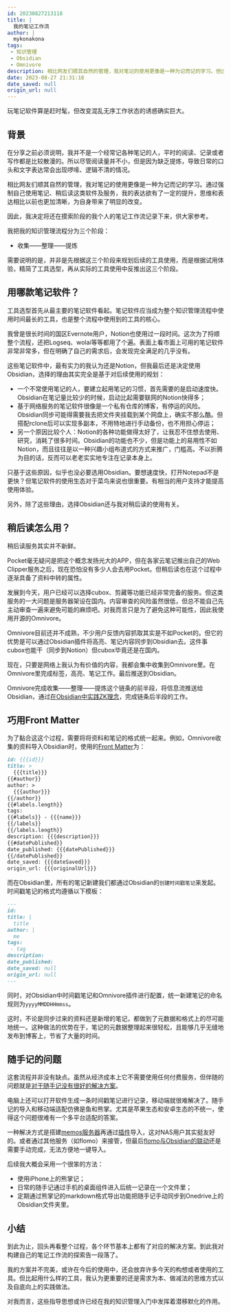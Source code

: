 ```yaml
---
id: 20230827213118
title: |
  我的笔记工作流
author: |
  mykonakona
tags:
 - 知识管理
 - Obsidian
 - Omnivore
description: 相比网友们顺其自然的管理，我对笔记的使用更像是一种为记而记的学习。但过程中我也发现，通过强制自己使用笔记、稍后读这类软件及服务，我的表达欲有了一定的提升，思维和表达相比以前也更加清晰，为自身带来了明显的改变。因此，我决定将还在摸索阶段的我个人的笔记工作流记录下来，供大家参考。
date: 2023-08-27 21:31:18
date_saved: null
origin_url: null
---
```


玩笔记软件算是赶时髦，但改变混乱无序工作状态的诱惑确实巨大。

<!-- more -->

## 背景

在分享之前必须说明，我并不是一个经常记各种笔记的人，平时的阅读、记录或者写作都是比较散漫的。所以尽管阅读量并不小，但是因为缺乏提炼，导致日常的口头和文字表达常会出现啰嗦、逻辑不清的情况。

相比网友们顺其自然的管理，我对笔记的使用更像是一种为记而记的学习。通过强制自己使用笔记、稍后读这类软件及服务，我的表达欲有了一定的提升，思维和表达相比以前也更加清晰，为自身带来了明显的改变。

因此，我决定将还在摸索阶段的我个人的笔记工作流记录下来，供大家参考。

我把我的知识管理流程分为三个阶段：

- 收集——整理——提炼

需要说明的是，并非是先根据这三个阶段来规划后续的工具使用，而是根据试用体验，精简了工具选型，再从实际的工具使用中反推出这三个阶段。

## 用哪款笔记软件？

工具选型首先从最主要的笔记软件看起。笔记软件应当成为整个知识管理流程中使用时间最长的工具，也是整个流程中使用到的工具的核心。

我曾是很长时间的国区Evernote用户，Notion也使用过一段时间。这次为了捋顺整个流程，还把Logseq、wolai等等都用了个遍。表面上看市面上可用的笔记软件非常非常多，但在明确了自己的需求后，会发现完全满足的几乎没有。

这些笔记软件中，最有实力的我认为还是Notion，但我最后还是决定使用Obsidian，选择的理由其实完全是基于对后续使用的规划：

- 一个不常使用笔记的人，要建立起用笔记的习惯，首先需要的是启动速度快。Obsidian在笔记量比较少的时候，启动比起需要联网的Notion快得多；
- 基于网络服务的笔记软件很像是一个私有仓库的博客，有停运的风险。Obsidian同步可能得需要我去把文件夹挂载到某个网盘上，确实不那么酷。但搭配rclone后可以实现多副本，不用特地进行手动备份，也不用担心停运；
- 另一个原因比较个人：Notion的各种功能做得太好了，让我忍不住想去使用、研究，消耗了很多时间。Obsidian的功能也不少，但是功能上的易用性不如Notion，而且往往是以一种兴趣小组布道式的方式来推广，门槛高。不以折腾为目的话，反而可以老老实实地专注在记录本身上。

只基于这些原因，似乎也没必要选用Obsidian。要想速度快，打开Notepad不是更快？但笔记软件的使用生态对于菜鸟来说也很重要。有相当的用户支持才能提高使用体验。

另外，除了这些理由，选择Obsidian还与我对稍后读的使用有关。

## 稍后读怎么用？

稍后读服务其实并不新鲜。

Pocket毫无疑问是把这个概念发扬光大的APP，但在各家云笔记推出自己的Web Clipper服务之后，现在恐怕没有多少人会去用Pocket。但稍后读也在这个过程中逐渐具备了资料中转的属性。

发展到今天，用户已经可以选择cubox、剪藏等功能已经非常完备的服务。但这类服务的一大问题是服务器架设在国内。内容审查的风险虽然很低，但总不能自己先主动审查一遍来避免可能的麻烦吧。对我而言只是为了避免这种可能性，因此我使用开源的Omnivore。

Omnivore目前还并不成熟，不少用户反馈内容抓取其实是不如Pocket的。但它的优势是可以通过Obsidian插件将高亮、笔记内容同步到Obsidian去。这件事cubox也能干（同步到Notion）但cubox毕竟还是在国内。

现在，只要是网络上我认为有价值的内容，我都会集中收集到Omnivore里。在Omnivore里完成标签，高亮、笔记工作。最后推送到Obsidian。

Omnivore完成收集——整理——提炼这个链条的前半段，将信息流推送给Obsidian，通过[在Obsidian中实践ZK理念][1]，完成链条后半段的工作。

## 巧用Front Matter

为了黏合这这个过程，需要将将资料和笔记的格式统一起来。例如，Omnivore收集的资料导入Obsidian时，使用的[Front Matter][2]为：

```markdown
id: {{{id}}}
title: >
  {{{title}}}
{{#author}}
author: >
  {{{author}}}
{{/author}}
{{#labels.length}}
tags:
{{#labels}} - {{{name}}}
{{/labels}}
{{/labels.length}}
description: {{{description}}}
{{#datePublished}}
date_published: {{{datePublished}}}
{{/datePublished}}
date_saved: {{{dateSaved}}}
origin_url: {{{originalUrl}}}
```

而在Obsidian里，所有的笔记新建我们都通过Obsidian的`创建时间戳笔记`来发起。时间戳笔记的格式均遵循以下模板：

```markdown
---
id: 
title: |
  title
author: |
  me
tags:
 - tag
description: 
date_published: 
date_saved: null
origin_url: null
---
```

同时，对Obsidian中时间戳笔记和Omnivore插件进行配置，统一新建笔记的命名规则为`yyyyMMDDHHmmss`。

这时，不论是同步过来的资料还是新增的笔记，都做到了元数据和格式上的尽可能地统一。这种做法的优势在于，笔记的元数据整理起来很轻松，且能够几乎无缝地发布到博客上，节省了大量的时间。

## 随手记的问题

这套流程并非没有缺点。虽然从经济成本上它不需要使用任何付费服务，但伴随的问题就是[对于随手记没有很好的解决方案][3]。

电脑上还可以打开软件生成一条时间戳笔记进行记录，移动端就很难解决了。随手记的导入和移动端适配仿佛是鱼和熊掌。尤其是苹果生态和安卓生态的不统一，使得这个问题很难有一个多平台适配的答案。

一种解决方式是搭建[memos服务器][4]再通过[插件][5]导入，这对NAS用户其实挺友好的。或者通过其他服务（如flomo）来接管，但最后[flomo与Obsidian的联动][6]还是需要手动完成，无法方便地一键导入。

后续我大概会采用一个很笨的方法：

- 使用iPhone上的熊掌记；
- 日常的随手记通过手机的桌面组件进入后统一记录在一个文件里；
- 定期通过熊掌记的markdown格式导出功能把随手记手动同步到Onedrive上的Obsidian文件夹里。

## 小结

到此为止，回头再看整个过程，各个环节基本上都有了对应的解决方案。到此我对构建自己的笔记工作流的探索告一段落了。

我的方案并不完美，或许在今后的使用中，还会放弃许多今天的构想或者使用的工具。但比起用什么样的工具，我认为更重要的还是需求为本、做减法的思维方式以及自底向上的实践做法。

对我而言，这些指导思想或许已经在我的知识管理入门中发挥着潜移默化的作用。

[1]: https://zhuanlan.zhihu.com/p/360599265 "用Obsidian实现Zettelkasten看这一篇就够了（上）"
[2]: https://docs.omnivore.app/integrations/obsidian.html#front-matter "Sync all your reading to Obsidian "
[3]: https://forum-zh.obsidian.md/t/topic/15659 "建议官方内置memos插件，完善随手记碎碎念功能"
[4]: https://github.com/usememos/memos "A privacy-first, lightweight note-taking service. Easily capture and share your great thoughts. "
[5]: https://github.com/catnu/obsidian-memos-fetch "obsidian plugin to pull memos. Contribute to catnu/obsidian-memos-fetch development by creating an account on GitHub."
[6]: https://forum-zh.obsidian.md/t/topic/20120/3 "各司其职：Flomo,Obsidian的联动使用"
